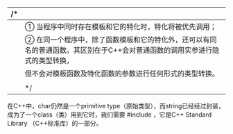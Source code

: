 | /*   |                                                              |
| ---- | ------------------------------------------------------------ |
|      | ① 当程序中同时存在模板和它的特化时，特化将被优先调用；       |
|      | ② 在同一个程序中，除了函数模板和它的特化外，还可以有同名的普通函数。其区别在于C++会对普通函数的调用实参进行隐式的类型转换， |
|      | 但不会对模板函数及特化函数的参数进行任何形式的类型转换。     |
|      |                                                              |
|      | */                                                           |

在C++中，char仍然是一个primitive type（原始类型），而string已经经过封装，成为了一个class（类）用到它时，我们需要 #include <string>，它是C++ Standard Library （C++标准库）的一部分。
